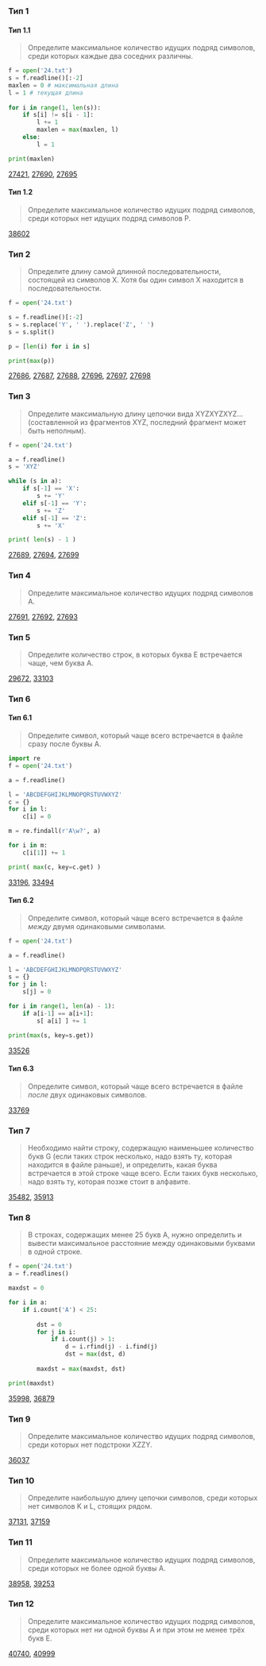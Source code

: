 ### Тип 1

#### Тип 1.1
> Определите максимальное количество идущих подряд символов, среди которых каждые два соседних различны.

```python
f = open('24.txt')
s = f.readline()[:-2]
maxlen = 0 # максимальная длина
l = 1 # текущая длина
	
for i in range(1, len(s)):
	if s[i] != s[i - 1]:
		l += 1
		maxlen = max(maxlen, l)
	else:
		l = 1

print(maxlen)
```

[27421](27421.md), [27690](27690.md), [27695](27695.md)

#### Тип 1.2
> Определите максимальное количество идущих подряд символов, среди которых нет идущих подряд символов P.

[38602](38602.md)

### Тип 2
> Определите длину самой длинной последовательности, состоящей из символов X. Хотя бы один символ X находится в последовательности.

```python
f = open('24.txt')

s = f.readline()[:-2]
s = s.replace('Y', ' ').replace('Z', ' ')
s = s.split()

p = [len(i) for i in s]

print(max(p))
```

[27686](27686.md), [27687](27687.md), [27688](27688.md), [27696](27696.md), 
[27697](27697.md), [27698](27698.md)

### Тип 3
> Определите максимальную длину цепочки вида XYZXYZXYZ... (составленной из фрагментов XYZ, последний фрагмент может быть неполным).

```python
f = open('24.txt')

a = f.readline()
s = 'XYZ'

while (s in a):
    if s[-1] == 'X':
        s += 'Y'
    elif s[-1] == 'Y':
        s += 'Z'
    elif s[-1] == 'Z':
        s += 'X'

print( len(s) - 1 )
```

[27689](27689.md), [27694](27694.md), [27699](27699.md)

### Тип 4
> Определите максимальное количество идущих подряд символов A.

[27691](27691.md), [27692](27692.md), [27693](27693.md)

### Тип 5
> Определите количество строк, в которых буква E встречается чаще, чем буква A.

[29672](29672.md), [33103](33103.md)

### Тип 6

#### Тип 6.1
> Определите символ, который чаще всего встречается в файле сразу после буквы A.

```python
import re
f = open('24.txt')

a = f.readline()

l = 'ABCDEFGHIJKLMNOPQRSTUVWXYZ'
c = {}
for i in l:
	c[i] = 0

m = re.findall(r'A\w?', a)

for i in m:
	c[i[1]] += 1

print( max(c, key=c.get) ) 
```

[33196](33196.md), [33494](33494.md)

#### Тип 6.2
> Определите символ, который чаще всего встречается в файле *между* двумя одинаковыми символами.

```python
f = open('24.txt')

a = f.readline()

l = 'ABCDEFGHIJKLMNOPQRSTUVWXYZ'
s = {}
for j in l:
    s[j] = 0

for i in range(1, len(a) - 1):
    if a[i-1] == a[i+1]:
        s[ a[i] ] += 1

print(max(s, key=s.get))
```

[33526](33526.md)

#### Тип 6.3
> Определите символ, который чаще всего встречается в файле *после* двух одинаковых символов.

[33769](33769.md)

### Тип 7
> Необходимо найти строку, содержащую наименьшее количество букв G (если таких строк несколько, надо взять ту, которая находится в файле раньше), и определить, какая буква встречается в этой строке чаще всего. Если таких букв несколько, надо взять ту, которая позже стоит в алфавите.

[35482](35482.md), [35913](35913.md)

### Тип 8
> В строках, содержащих менее 25 букв A, нужно определить и вывести максимальное расстояние между одинаковыми буквами в одной строке.

```python
f = open('24.txt')
a = f.readlines()

maxdst = 0

for i in a:
	if i.count('A') < 25:
		
		dst = 0
		for j in i:
			if i.count(j) > 1:
				d = i.rfind(j) - i.find(j)
				dst = max(dst, d)
		
		maxdst = max(maxdst, dst)

print(maxdst)
```

[35998](35998.md), [36879](36879.md)

### Тип 9
> Определите максимальное количество идущих подряд символов, среди которых нет подстроки XZZY.

[36037](36037.md)

### Тип 10
> Определите наибольшую длину цепочки символов, среди которых нет символов K и L, стоящих рядом.

[37131](37131.md), [37159](37159.md)

### Тип 11
> Определите максимальное количество идущих подряд символов, среди которых не более одной буквы A.

[38958](38958.md), [39253](39253.md)

### Тип 12
> Определите максимальное количество идущих подряд символов, среди которых нет ни одной буквы A и при этом не менее трёх букв E.

[40740](40740.md), [40999](40999.md)

